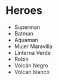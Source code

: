 # Heroes

* Superman
* Batman
* Aquaman
* Mujer Maravilla
* Linterna Verde
* Robin
* Volcán Negro
* Volcan blanco
